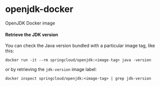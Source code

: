 # openjdk-docker

OpenJDK Docker image

#### Retrieve the JDK version

You can check the Java version bundled with a particular image tag, like this:

```
docker run -it --rm springcloud/openjdk:<image-tag> java -version
```

or by retrieving the `jdk-version` image label:

```
docker inspect springcloud/openjdk:<image-tag> | grep jdk-version
```

